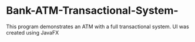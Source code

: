 # Bank-ATM-Transactional-System-
This program demonstrates an ATM with a full transactional system. UI was created using JavaFX
